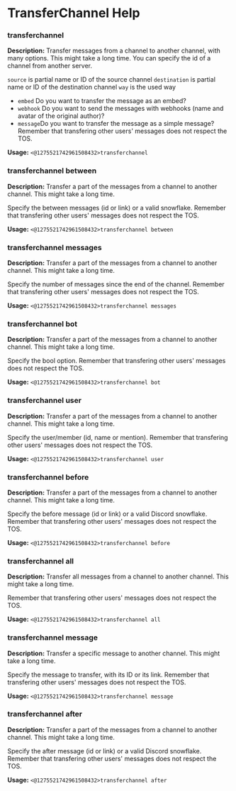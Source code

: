 # TransferChannel Help

### transferchannel

**Description:** Transfer messages from a channel to another channel, with many options. This might take a long time.
You can specify the id of a channel from another server.

`source` is partial name or ID of the source channel
`destination` is partial name or ID of the destination channel
`way` is the used way
- `embed` Do you want to transfer the message as an embed?
- `webhook` Do you want to send the messages with webhooks (name and avatar of the original author)?
- `message`Do you want to transfer the message as a simple message?
Remember that transfering other users' messages does not respect the TOS.

**Usage:** `<@1275521742961508432>transferchannel`

### transferchannel between

**Description:** Transfer a part of the messages from a channel to another channel. This might take a long time.

Specify the between messages (id or link) or a valid snowflake.
Remember that transfering other users' messages does not respect the TOS.

**Usage:** `<@1275521742961508432>transferchannel between`

### transferchannel messages

**Description:** Transfer a part of the messages from a channel to another channel. This might take a long time.

Specify the number of messages since the end of the channel.
Remember that transfering other users' messages does not respect the TOS.

**Usage:** `<@1275521742961508432>transferchannel messages`

### transferchannel bot

**Description:** Transfer a part of the messages from a channel to another channel. This might take a long time.

Specify the bool option.
Remember that transfering other users' messages does not respect the TOS.

**Usage:** `<@1275521742961508432>transferchannel bot`

### transferchannel user

**Description:** Transfer a part of the messages from a channel to another channel. This might take a long time.

Specify the user/member (id, name or mention).
Remember that transfering other users' messages does not respect the TOS.

**Usage:** `<@1275521742961508432>transferchannel user`

### transferchannel before

**Description:** Transfer a part of the messages from a channel to another channel. This might take a long time.

Specify the before message (id or link) or a valid Discord snowflake.
Remember that transfering other users' messages does not respect the TOS.

**Usage:** `<@1275521742961508432>transferchannel before`

### transferchannel all

**Description:** Transfer all messages from a channel to another channel. This might take a long time.

Remember that transfering other users' messages does not respect the TOS.

**Usage:** `<@1275521742961508432>transferchannel all`

### transferchannel message

**Description:** Transfer a specific message to another channel. This might take a long time.

Specify the message to transfer, with its ID or its link.
Remember that transfering other users' messages does not respect the TOS.

**Usage:** `<@1275521742961508432>transferchannel message`

### transferchannel after

**Description:** Transfer a part of the messages from a channel to another channel. This might take a long time.

Specify the after message (id or link) or a valid Discord snowflake.
Remember that transfering other users' messages does not respect the TOS.

**Usage:** `<@1275521742961508432>transferchannel after`


